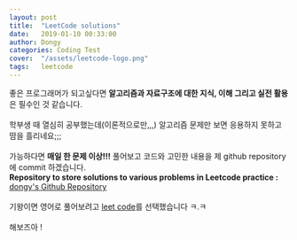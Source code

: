 ```yaml
---
layout: post
title:  "LeetCode solutions"
date:   2019-01-10 00:33:00
author: Dongy
categories: Coding Test
cover:  "/assets/leetcode-logo.png"
tags:	leetcode
---
```



좋은 프로그래머가 되고싶다면 <strong>알고리즘과 자료구조에 대한 지식, 이해 그리고 실전 활용</strong>은 필수인 것 같습니다.<br><br>
학부생 때 열심히 공부했는데(이론적으로만,,,) 알고리즘 문제만 보면 응용하지 못하고 땀을 흘리네요;;;<br><br>
가능하다면 <strong>매일 한 문제 이상!!!</strong> 풀어보고 코드와 고민한 내용을 제 github repository에 commit 하겠습니다.<br>
<strong>Repository to store solutions to various problems in Leetcode practice : </strong>
[dongy's Github Repository][repository]<br><br>
기왕이면 영어로 풀어보려고 [leet code][leetcode]를 선택했습니다 ㅋ.ㅋ<br><br>
해보즈아 !<br><br>

[leetcode]: https://leetcode.com/
[repository]: https://github.com/dongyyy/LeetCode-Java_Solution/